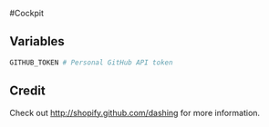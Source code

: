 #Cockpit

## Variables

```bash
GITHUB_TOKEN # Personal GitHub API token
```

## Credit

Check out http://shopify.github.com/dashing for more information.
